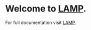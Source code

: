 # Welcome to [LAMP](https://lamp.sh/).  

For full documentation visit [LAMP](https://lamp.sh/).  



